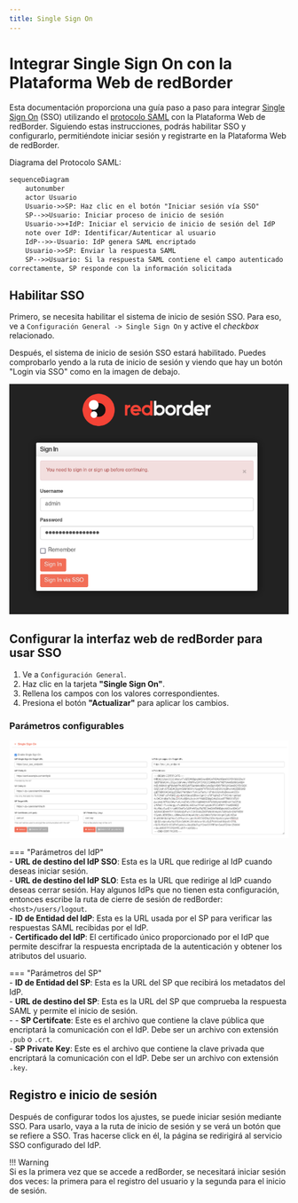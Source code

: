 ```yaml
---
title: Single Sign On
---
```


# Integrar Single Sign On con la Plataforma Web de redBorder  

Esta documentación proporciona una guía paso a paso para integrar [Single Sign On](https://en.wikipedia.org/wiki/Single_sign-on) (SSO) utilizando el [protocolo SAML](https://en.wikipedia.org/wiki/SAML_2.0) con la Plataforma Web de redBorder. Siguiendo estas instrucciones, podrás habilitar SSO y configurarlo, permitiéndote iniciar sesión y registrarte en la Plataforma Web de redBorder.  

Diagrama del Protocolo SAML:  

```mermaid
sequenceDiagram
    autonumber
    actor Usuario
    Usuario->>SP: Haz clic en el botón "Iniciar sesión vía SSO"
    SP-->>Usuario: Iniciar proceso de inicio de sesión
    Usuario->>+IdP: Iniciar el servicio de inicio de sesión del IdP
    note over IdP: Identificar/Autenticar al usuario
    IdP-->>-Usuario: IdP genera SAML encriptado
    Usuario->>SP: Enviar la respuesta SAML
    SP-->>Usuario: Si la respuesta SAML contiene el campo autenticado correctamente, SP responde con la información solicitada
```  

## Habilitar SSO  

Primero, se necesita habilitar el sistema de inicio de sesión SSO. Para eso, ve a `Configuración General -> Single Sign On` y active el *checkbox* relacionado.  

Después, el sistema de inicio de sesión SSO estará habilitado. Puedes comprobarlo yendo a la ruta de inicio de sesión y viendo que hay un botón "Login via SSO" como en la imagen de debajo.  

![SSO Login Button](images/sso_login.png)  

## Configurar la interfaz web de redBorder para usar SSO  

1. Ve a `Configuración General`.  
2. Haz clic en la tarjeta **"Single Sign On"**.  
3. Rellena los campos con los valores correspondientes.  
4. Presiona el botón **"Actualizar"** para aplicar los cambios.  

### Parámetros configurables  

![SSO Config Parameters](images/sso_config.png)  

=== "Parámetros del IdP"  
    - **URL de destino del IdP SSO**: Esta es la URL que redirige al IdP cuando deseas iniciar sesión.  
    - **URL de destino del IdP SLO**: Esta es la URL que redirige al IdP cuando deseas cerrar sesión. Hay algunos IdPs que no tienen esta configuración, entonces escribe la ruta de cierre de sesión de redBorder: `<host>/users/logout`.  
    - **ID de Entidad del IdP**: Esta es la URL usada por el SP para verificar las respuestas SAML recibidas por el IdP.  
    - **Certificado del IdP**: El certificado único proporcionado por el IdP que permite descifrar la respuesta encriptada de la autenticación y obtener los atributos del usuario.  

=== "Parámetros del SP"  
    - **ID de Entidad del SP**: Esta es la URL del SP que recibirá los metadatos del IdP.  
    - **URL de destino del SP**: Esta es la URL del SP que comprueba la respuesta SAML y permite el inicio de sesión.  
    - - **SP Certifcate**: Este es el archivo que contiene la clave pública que encriptará la comunicación con el IdP. Debe ser un archivo con extensión `.pub` o `.crt`.  
    - **SP Private Key**: Este es el archivo que contiene la clave privada que encriptará la comunicación con el IdP. Debe ser un archivo con extensión `.key`.  

## Registro e inicio de sesión  

Después de configurar todos los ajustes, se puede iniciar sesión mediante SSO. Para usarlo, vaya a la ruta de inicio de sesión y se verá un botón que se refiere a SSO. Tras hacerse click en él, la página se redirigirá al servicio SSO configurado del IdP.  

!!! Warning  
    Si es la primera vez que se accede a redBorder, se necesitará iniciar sesión dos veces: la primera para el registro del usuario y la segunda para el inicio de sesión.  
